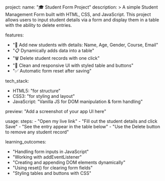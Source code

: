 project:
  name: "🎓 Student Form Project"
  description: >
    A simple Student Management Form built with HTML, CSS, and JavaScript.
    This project allows users to input student details via a form and display them
    in a table with the ability to delete entries.

features:
  - "📌 Add new students with details: Name, Age, Gender, Course, Email"
  - "📋 Dynamically adds data into a table"
  - "🗑️ Delete student records with one click"
  - "🎨 Clean and responsive UI with styled table and buttons"
  - "✅ Automatic form reset after saving"

tech_stack:
  - HTML5: "for structure"
  - CSS3: "for styling and layout"
  - JavaScript: "Vanilla JS for DOM manipulation & form handling"

preview: "Add a screenshot of your app UI here"

usage:
  steps:
    - "Open my live link"
    - "Fill out the student details and click Save"
    - "See the entry appear in the table below"
    - "Use the Delete button to remove any student record"

learning_outcomes:
  - "Handling form inputs in JavaScript"
  - "Working with addEventListener"
  - "Creating and appending DOM elements dynamically"
  - "Using reset() for clearing form fields"
  - "Styling tables and buttons with CSS"
